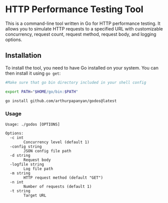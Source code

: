 # HTTP Performance Testing Tool

This is a command-line tool written in Go for HTTP performance testing. It allows you to simulate HTTP requests to a specified URL with customizable concurrency, request count, request method, request body, and logging options.

## Installation

To install the tool, you need to have Go installed on your system. You can then install it using `go get`:

```bash
#Make sure that go bin directory included in your shell config

export PATH="$HOME/go/bin:$PATH"
```

```bash
go install github.com/arthurpapanyan/godos@latest
```


### Usage
```
Usage: ./godos [OPTIONS]

Options:
  -c int
        Concurrency level (default 1)
  -config string
        JSON config file path
  -d string
        Request body
  -logfile string
        Log file path
  -m string
        HTTP request method (default "GET")
  -n int
        Number of requests (default 1)
  -t string
        Target URL